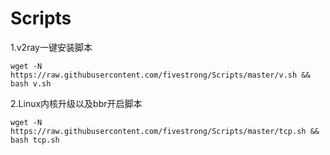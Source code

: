 # Scripts 
1.v2ray一键安装脚本
```shell
wget -N https://raw.githubusercontent.com/fivestrong/Scripts/master/v.sh && bash v.sh
```
2.Linux内核升级以及bbr开启脚本
```shell
wget -N https://raw.githubusercontent.com/fivestrong/Scripts/master/tcp.sh && bash tcp.sh
```
